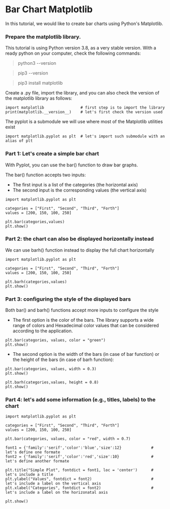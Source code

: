 # Bar Chart Matplotlib

In this tutorial, we would like to create bar charts using Python's Matplotlib.



### Prepare the matplotlib library.

This tutorial is using Python version 3.8, as a very stable version. With a ready python on your computer, check the following commands:

> python3 --version

> pip3 --version

> pip3 install matplotlib


Create a .py file, import the library, and you can also check the version of the matplotlib library as follows:
```
import matplotlib                # first step is to import the library
print(matplotlib.__version__)    # let's first check the version used
```

The pyplot is a submodule we will use where most of the Matplotlib utilities exist

```
import matplotlib.pyplot as plt  # let's import such submodule with an alias of plt
```



### Part 1: Let's create a simple bar chart

With Pyplot, you can use the bar() function to draw bar graphs.

The bar() function accepts two inputs:
+ The first input is a list of the categories (the horizontal axis) 
+ The second input is the corresponding values (the vertical axis)

```
import matplotlib.pyplot as plt

categories = ["First", "Second", "Third", "Forth"]
values = [200, 150, 100, 250]

plt.bar(categories,values)
plt.show()
```

### Part 2: the chart can also be displayed horizontally instead

We can use barh() function instead to display the full chart horizontally

```
import matplotlib.pyplot as plt

categories = ["First", "Second", "Third", "Forth"]
values = [200, 150, 100, 250]

plt.barh(categories,values)
plt.show()
```


### Part 3: configuring the style of the displayed bars

Both bar() and barh() functions accept more inputs to configure the style

+ The first option is the color of the bars. The library supports a wide range of colors and Hexadecimal color values that can be considered according to the application.

```
plt.bar(categories, values, color = "green")
plt.show()
```

+ The second option is the width of the bars (in case of bar function) or the height of the bars (in case of barh function):

```
plt.bar(categories, values, width = 0.3)
plt.show()

plt.barh(categories,values, height = 0.8)
plt.show()
```




### Part 4: let's add some information (e.g., titles, labels) to the chart

```
import matplotlib.pyplot as plt

categories = ["First", "Second", "Third", "Forth"]
values = [200, 150, 100, 250]

plt.bar(categories, values, color = "red", width = 0.7)

font1 = {'family':'serif','color':'blue','size':12}             # let's define one formate
font2 = {'family':'serif','color':'red','size':10}              # let's define another formate

plt.title("Simple Plot", fontdict = font1, loc = 'center')      # let's include a title
plt.ylabel("Values", fontdict = font2)                          # let's include a label on the vertical axis
plt.xlabel("Categories", fontdict = font2)                      # let's include a label on the horizonatal axis

plt.show()

```
